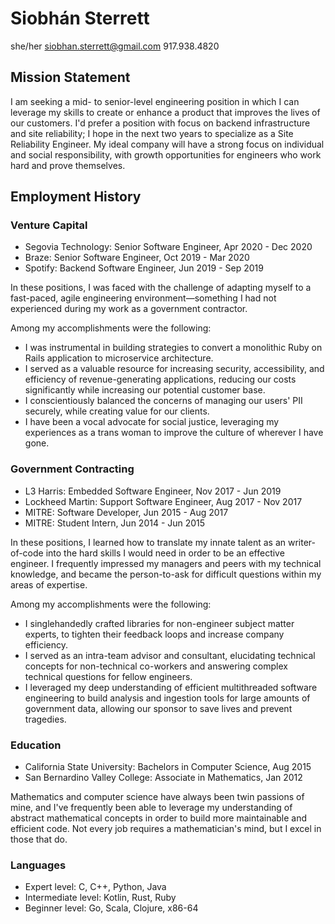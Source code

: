 # Siobhán Sterrett
she/her
siobhan.sterrett@gmail.com
917.938.4820

## Mission Statement

I am seeking a mid- to senior-level engineering position in which I can leverage my skills to create or enhance a
product that improves the lives of our customers. I'd prefer a position with focus on backend infrastructure and site
reliability; I hope in the next two years to specialize as a Site Reliability Engineer. My ideal company will have a
strong focus on individual and social responsibility, with growth opportunities for engineers who work hard and prove
themselves.

## Employment History

### Venture Capital

- Segovia Technology: Senior Software Engineer, Apr 2020 - Dec 2020
- Braze: Senior Software Engineer, Oct 2019 - Mar 2020
- Spotify: Backend Software Engineer, Jun 2019 - Sep 2019

In these positions, I was faced with the challenge of adapting myself to a fast-paced, agile engineering
environment—something I had not experienced during my work as a government contractor. 

Among my accomplishments were the following:

- I was instrumental in building strategies to convert a monolithic Ruby on Rails application to microservice
  architecture.
- I served as a valuable resource for increasing security, accessibility, and efficiency of revenue-generating
  applications, reducing our costs significantly while increasing our potential customer base.
- I conscientiously balanced the concerns of managing our users' PII securely, while creating value for our clients.
- I have been a vocal advocate for social justice, leveraging my experiences as a trans woman to improve the culture of
  wherever I have gone.

### Government Contracting

- L3 Harris: Embedded Software Engineer, Nov 2017 - Jun 2019
- Lockheed Martin: Support Software Engineer, Aug 2017 - Nov 2017
- MITRE: Software Developer, Jun 2015 - Aug 2017
- MITRE: Student Intern, Jun 2014 - Jun 2015

In these positions, I learned how to translate my innate talent as an writer-of-code into the hard skills I would need
in order to be an effective engineer. I frequently impressed my managers and peers with my technical knowledge, and
became the person-to-ask for difficult questions within my areas of expertise. 

Among my accomplishments were the following:

- I singlehandedly crafted libraries for non-engineer subject matter experts, to tighten their feedback loops and
  increase company efficiency.
- I served as an intra-team advisor and consultant, elucidating technical concepts for non-technical co-workers and
  answering complex technical questions for fellow engineers.
- I leveraged my deep understanding of efficient multithreaded software engineering to build analysis and ingestion
  tools for large amounts of government data, allowing our sponsor to save lives and prevent tragedies.

### Education

- California State University: Bachelors in Computer Science, Aug 2015
- San Bernardino Valley College: Associate in Mathematics, Jan 2012

Mathematics and computer science have always been twin passions of mine, and I've frequently been able to leverage my
understanding of abstract mathematical concepts in order to build more maintainable and efficient code. Not every job
requires a mathematician's mind, but I excel in those that do.

### Languages

- Expert level: C, C++, Python, Java
- Intermediate level: Kotlin, Rust, Ruby
- Beginner level: Go, Scala, Clojure, x86-64

